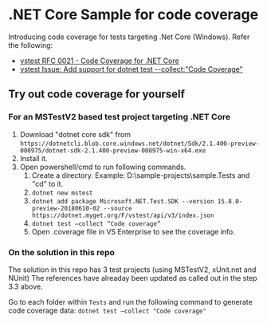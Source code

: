 # .NET Core Sample for code coverage
Introducing code coverage for tests targeting .Net Core (Windows). Refer the following:
- [vstest RFC 0021 - Code Coverage for .NET Core](https://github.com/Microsoft/vstest-docs/blob/master/RFCs/0021-CodeCoverageForNetCore.md)
- [vstest Issue: Add support for dotnet test --collect:"Code Coverage"](https://github.com/Microsoft/vstest/issues/981)

## Try out code coverage for yourself
### For an MSTestV2 based test project targeting .NET Core
1. Download "dotnet core sdk" from `https://dotnetcli.blob.core.windows.net/dotnet/Sdk/2.1.400-preview-008975/dotnet-sdk-2.1.400-preview-008975-win-x64.exe`
2. Install it.
3. Open powershell/cmd to run following commands.
    1. Create a directory. Example: D:\sample-projects\sample.Tests and "cd" to it.
    2. `dotnet new mstest`
    3. `dotnet add package Microsoft.NET.Test.SDK --version 15.8.0-preview-20180610-02 --source https://dotnet.myget.org/F/vstest/api/v3/index.json`
    4. `dotnet test –collect “Code coverage”`
    5. Open .coverage file in VS Enterprise to see the coverage info.

### On the solution in this repo
The solution in this repo has 3 test projects (using MSTestV2, xUnit.net and NUnit)
The references have alreaday been updated as called out in the step 3.3 above.

Go to each folder within `Tests` and run the following command to generate code coverage data:
`dotnet test –collect "Code coverage"`

